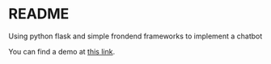 # README

Using python flask and simple frondend frameworks to implement a chatbot

You can find a demo at [this link](https://box.nju.edu.cn/f/070e802446224cf5b410/).
